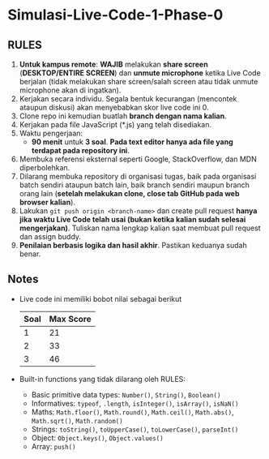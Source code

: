 # Simulasi-Live-Code-1-Phase-0

## RULES

1. **Untuk kampus remote**: **WAJIB** melakukan **share screen** (**DESKTOP/ENTIRE SCREEN**) dan **unmute microphone** ketika Live Code berjalan (tidak melakukan share screen/salah screen atau tidak unmute microphone akan di ingatkan).
2. Kerjakan secara individu. Segala bentuk kecurangan (mencontek ataupun diskusi) akan menyebabkan skor live code ini 0.
3. Clone repo ini kemudian buatlah **branch dengan nama kalian**.
4. Kerjakan pada file JavaScript (\*.js) yang telah disediakan.
5. Waktu pengerjaan:
   - **90 menit** untuk **3 soal**.
 **Pada text editor hanya ada file yang terdapat pada repository ini**.
6. Membuka referensi eksternal seperti Google, StackOverflow, dan MDN diperbolehkan.
7. Dilarang membuka repository di organisasi tugas, baik pada organisasi batch sendiri ataupun batch lain, baik branch sendiri maupun branch orang lain (**setelah melakukan clone, close tab GitHub pada web browser kalian**).
8. Lakukan `git push origin <branch-name>` dan create pull request **hanya jika waktu Live Code telah usai (bukan ketika kalian sudah selesai mengerjakan)**. Tuliskan nama lengkap kalian saat membuat pull request dan assign buddy.
9. **Penilaian berbasis logika dan hasil akhir**. Pastikan keduanya sudah benar.

## Notes

- Live code ini memiliki bobot nilai sebagai berikut

  | Soal | Max Score |
  | ---- | ----------|
  | 1    |  21       |
  | 2    |  33       |
  | 3    |  46       |

- Built-in functions yang tidak dilarang oleh RULES:
  - Basic primitive data types: `Number()`, `String()`, `Boolean()`
  - Informatives: `typeof`, `.length`, `isInteger()`, `isArray()`, `isNaN()`
  - Maths: `Math.floor()`, `Math.round()`, `Math.ceil()`, `Math.abs()`, `Math.sqrt()`, `Math.random()`
  - Strings: `toString()`, `toUpperCase()`, `toLowerCase()`, `parseInt()`
  - Object: `Object.keys()`, `Object.values()`
  - Array: `push()`

